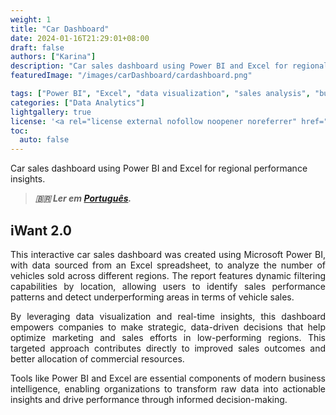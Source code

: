 ```yaml
---
weight: 1
title: "Car Dashboard"
date: 2024-01-16T21:29:01+08:00
draft: false
authors: ["Karina"]
description: "Car sales dashboard using Power BI and Excel for regional performance insights."
featuredImage: "/images/carDashboard/cardashboard.png"

tags: ["Power BI", "Excel", "data visualization", "sales analysis", "business intelligence"]
categories: ["Data Analytics"]
lightgallery: true
license: '<a rel="license external nofollow noopener noreferrer" href="https://creativecommons.org/licenses/by-nc/4.0/" target="_blank">CC BY-NC 4.0</a>'
toc:
  auto: false
---
```


Car sales dashboard using Power BI and Excel for regional performance insights.

<!--more-->

> ***🇧🇷 Ler em [Português](http://karinagante.github.io/pt-br/car-dashboard/).***

## iWant 2.0

<p align="justify">This interactive car sales dashboard was created using Microsoft Power BI, with data sourced from an Excel spreadsheet, to analyze the number of vehicles sold across different regions. The report features dynamic filtering capabilities by location, allowing users to identify sales performance patterns and detect underperforming areas in terms of vehicle sales.</p>

<p align="justify">By leveraging data visualization and real-time insights, this dashboard empowers companies to make strategic, data-driven decisions that help optimize marketing and sales efforts in low-performing regions. This targeted approach contributes directly to improved sales outcomes and better allocation of commercial resources.</p>

<p align="justify">Tools like Power BI and Excel are essential components of modern business intelligence, enabling organizations to transform raw data into actionable insights and drive performance through informed decision-making.</p>